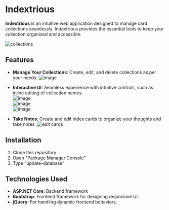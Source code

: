 # Indextrious

**Indextrious** is an intuitive web application designed to manage card collections seamlessly. Indextrious provides the essential tools to keep your collection organized and accessible.

![collections](https://github.com/theisaiahcc/Indextrious/assets/95327043/8b9249a4-738e-4c74-9bd3-31f191833306)


## Features

- **Manage Your Collections**: Create, edit, and delete collections as per your needs.
![image](https://github.com/theisaiahcc/Indextrious/assets/95327043/fa5cad86-2961-476e-9729-770cd2028805)

- **Interactive UI**: Seamless experience with intuitive controls, such as inline editing of collection names.\
![image](https://github.com/theisaiahcc/Indextrious/assets/95327043/ee43878b-0e56-440a-9889-240f627006d8)\
![image](https://github.com/theisaiahcc/Indextrious/assets/95327043/07ad9883-7b6e-451a-979a-3bb119c1203d)\
![image](https://github.com/theisaiahcc/Indextrious/assets/95327043/dcd0c13a-f497-47ff-8672-96a44cf9faa4)

- **Take Notes**: Create and edit index cards to organize your thoughts and take notes.
![edit cards](https://github.com/theisaiahcc/Indextrious/assets/95327043/824644d6-36ca-4ad0-bc60-972a625e5133)

## Installation

1. Clone this repository
2. Open "Package Manager Console"
3. Type "update-database"

## Technologies Used

- **ASP.NET Core**: Backend framework
- **Bootstrap**: Frontend framework for designing responsive UI.
- **jQuery**: For handling dynamic frontend behaviors.
